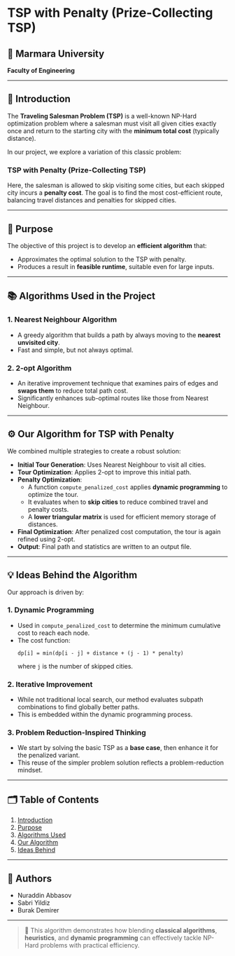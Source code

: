 # TSP with Penalty (Prize-Collecting TSP)

## 🏫 Marmara University  
**Faculty of Engineering**

---

## 📌 Introduction

The **Traveling Salesman Problem (TSP)** is a well-known NP-Hard optimization problem where a salesman must visit all given cities exactly once and return to the starting city with the **minimum total cost** (typically distance). 

In our project, we explore a variation of this classic problem:  
### **TSP with Penalty (Prize-Collecting TSP)**  
Here, the salesman is allowed to skip visiting some cities, but each skipped city incurs a **penalty cost**. The goal is to find the most cost-efficient route, balancing travel distances and penalties for skipped cities.

---

## 🎯 Purpose

The objective of this project is to develop an **efficient algorithm** that:
- Approximates the optimal solution to the TSP with penalty.
- Produces a result in **feasible runtime**, suitable even for large inputs.

---

## 📚 Algorithms Used in the Project

### 1. Nearest Neighbour Algorithm
- A greedy algorithm that builds a path by always moving to the **nearest unvisited city**.
- Fast and simple, but not always optimal.

### 2. 2-opt Algorithm
- An iterative improvement technique that examines pairs of edges and **swaps them** to reduce total path cost.
- Significantly enhances sub-optimal routes like those from Nearest Neighbour.

---

## ⚙️ Our Algorithm for TSP with Penalty

We combined multiple strategies to create a robust solution:
- **Initial Tour Generation**: Uses Nearest Neighbour to visit all cities.
- **Tour Optimization**: Applies 2-opt to improve this initial path.
- **Penalty Optimization**:
  - A function `compute_penalized_cost` applies **dynamic programming** to optimize the tour.
  - It evaluates when to **skip cities** to reduce combined travel and penalty costs.
  - A **lower triangular matrix** is used for efficient memory storage of distances.
- **Final Optimization**: After penalized cost computation, the tour is again refined using 2-opt.
- **Output**: Final path and statistics are written to an output file.

---

## 💡 Ideas Behind the Algorithm

Our approach is driven by:

### 1. **Dynamic Programming**
- Used in `compute_penalized_cost` to determine the minimum cumulative cost to reach each node.
- The cost function:  
  ``` 
  dp[i] = min(dp[i - j] + distance + (j - 1) * penalty) 
  ```  
  where `j` is the number of skipped cities.

### 2. **Iterative Improvement**
- While not traditional local search, our method evaluates subpath combinations to find globally better paths.
- This is embedded within the dynamic programming process.

### 3. **Problem Reduction-Inspired Thinking**
- We start by solving the basic TSP as a **base case**, then enhance it for the penalized variant.
- This reuse of the simpler problem solution reflects a problem-reduction mindset.

---

## 🗂️ Table of Contents
1. [Introduction](#-introduction)
2. [Purpose](#-purpose)
3. [Algorithms Used](#-algorithms-used-in-the-project)
4. [Our Algorithm](#️-our-algorithm-for-tsp-with-penalty)
5. [Ideas Behind](#-ideas-behind-the-algorithm)

---

## 👥 Authors

- Nuraddin Abbasov  
- Sabri Yildiz  
- Burak Demirer

---

> 🧠 This algorithm demonstrates how blending **classical algorithms**, **heuristics**, and **dynamic programming** can effectively tackle NP-Hard problems with practical efficiency.
